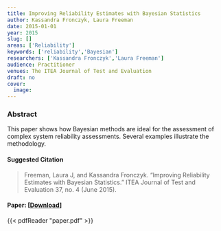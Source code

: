 ```yaml
---
title: Improving Reliability Estimates with Bayesian Statistics
author: Kassandra Fronczyk, Laura Freeman
date: 2015-01-01
year: 2015
slug: []
areas: ['Reliability']
keywords: ['reliability','Bayesian']
researchers: ['Kassandra Fronczyk','Laura Freeman']
audience: Practitioner
venues: The ITEA Journal of Test and Evaluation
draft: no
cover:
  image: 
---
```




### Abstract
This paper shows how Bayesian methods are ideal for the assessment of complex system reliability assessments. Several examples illustrate the methodology.

#### Suggested Citation
> Freeman, Laura J, and Kassandra Fronczyk. “Improving Reliability Estimates with Bayesian Statistics.” ITEA Journal of Test and Evaluation 37, no. 4 (June 2015).



#### Paper: [[Download](paper.pdf)]
{{< pdfReader "paper.pdf" >}}


